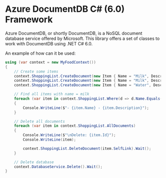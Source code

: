 # Azure DocumentDB C# (6.0) Framework

Azure DocumentDB, or shortly DocumentDB, is a NoSQL document database service offered by Microsoft. This library offers a set of classes to work with DocumentDB using .NET C# 6.0.

An example of how can it be used:

```csharp
using (var context = new MyFoodContext())
{
    // Create some items
    context.ShoppingList.CreateDocument(new Item { Name = "Milk", Description = "Skimmed milk" }).Wait();
    context.ShoppingList.CreateDocument(new Item { Name = "Milk", Description = "Whole milk" }).Wait();
    context.ShoppingList.CreateDocument(new Item { Name = "Water", Description = "Mineral" }).Wait();

    // Find all items with name = milk
    foreach (var item in context.ShoppingList.Where(d => d.Name.Equals("Milk")))
    {
        Console.WriteLine($"- {item.Name} - {item.Description}");
    }

    // Delete all documents
    foreach (var item in context.ShoppingList.AllDocuments)
    {
        Console.WriteLine($"\nDelete: {item.Id}");
        Console.WriteLine(item);

        context.ShoppingList.DeleteDocument(item.SelfLink).Wait();
    }

    // Delete database
    context.DatabaseService.Delete().Wait();
}
 ```
